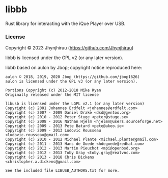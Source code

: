 # libbb
Rust library for interacting with the iQue Player over USB.

### License
Copyright © 2023 Jhynjhiruu (https://github.com/Jhynjhiruu)

libbb is licensed under the GPL v2 (or any later version).


libbb based on aulon by Jbop; copyright notice reproduced here:

```
aulon © 2018, 2019, 2020 Jbop (https://github.com/jbop1626)
aulon is licensed under the GPL v3 (or any later version).

Portions Copyright (c) 2012-2018 Mike Ryan
Originally released under the MIT license

libusb is licensed under the LGPL v2.1 (or any later version)
Copyright (c) 2001 Johannes Erdfelt <johannes@erdfelt.com>
Copyright (c) 2007 - 2009 Daniel Drake <dsd@gentoo.org>
Copyright (c) 2010 - 2012 Peter Stuge <peter@stuge.se>
Copyright (c) 2008 - 2016 Nathan Hjelm <hjelmn@users.sourceforge.net>
Copyright (c) 2009 - 2013 Pete Batard <pete@akeo.ie>
Copyright (c) 2009 - 2013 Ludovic Rousseau <ludovic.rousseau@gmail.com>
Copyright (c) 2010 - 2012 Michael Plante <michael.plante@gmail.com>
Copyright (c) 2011 - 2013 Hans de Goede <hdegoede@redhat.com>
Copyright (c) 2012 - 2013 Martin Pieuchot <mpi@openbsd.org>
Copyright (c) 2012 - 2013 Toby Gray <toby.gray@realvnc.com>
Copyright (c) 2013 - 2018 Chris Dickens <christopher.a.dickens@gmail.com>

See the included file LIBUSB_AUTHORS.txt for more.
```
